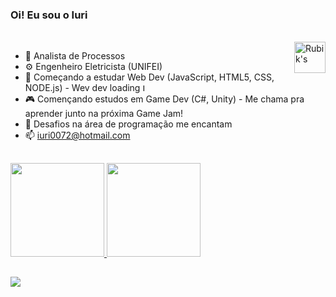 

### Oi! Eu sou o Iuri 

<div style="display: inline_block"><br>
  <img height="50em" alt="Rubik's" align="right" src="https://media4.giphy.com/media/2pc14LWinnQrK/giphy.gif?cid=ecf05e47xdmis87rvkhrfe1cuiiyoaxpmiqdrajnxrv0vrdv&rid=giphy.gif&ct=g">
</div>

- 🔭 Analista de Processos
- ⚙  Engenheiro Eletricista (UNIFEI)
- 🌱 Começando a estudar Web Dev (JavaScript, HTML5, CSS, NODE.js) - Wev dev loading <img height="12em" alt="Loading" src="https://media3.giphy.com/media/3o7bu3XilJ5BOiSGic/giphy.gif?cid=ecf05e47lm8vumtn0f0o0lqmd2ucu87jypln87o0gyqu1abx&rid=giphy.gif&ct=g">
- 🎮 Començando estudos em Game Dev (C#, Unity) - Me chama pra aprender junto na próxima Game Jam!
- 👯 Desafios na área de programação me encantam
- 📫 iuri0072@hotmail.com



##

<div>
  <a href="https://github.com/iuri0072">
  <img height="150em" src="https://github-readme-stats.vercel.app/api?username=iuri0072&show_icons=true&theme=dark&include_all_commits=true&count_private=true"/>
  <img height="150em" src="https://github-readme-stats.vercel.app/api/top-langs/?username=iuri0072&layout=compact&langs_count=7&theme=dark"/>
</div>

##
<div>
  <a href="https://linkedin.com/in/iuri0072" target="_blank"><img src="https://img.shields.io/badge/LinkedIn-0077B5?style=for-the-badge&logo=linkedin&logoColor=white" target="_blank"></a>
</div>
